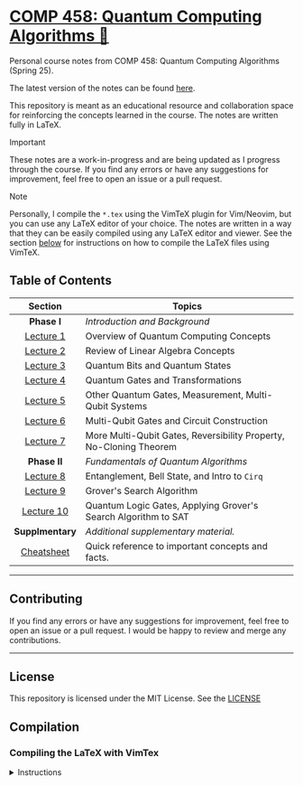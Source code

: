 # [COMP 458: Quantum Computing Algorithms 🧬](https://micahkepe.com/comp458-notes/)

Personal course notes from COMP 458: Quantum Computing Algorithms (Spring 25).

The latest version of the notes can be found [here](https://micahkepe.com/comp458-notes/).

This repository is meant as an educational resource and collaboration space
for reinforcing the concepts learned in the course. The notes are written fully
in LaTeX.

> [!IMPORTANT]
> These notes are a work-in-progress and are being updated as I progress through
> the course. If you find any errors or have any suggestions for improvement,
> feel free to open an issue or a pull request.

> [!NOTE]
> Personally, I compile the `*.tex` using the VimTeX plugin for Vim/Neovim, but
> you can use any LaTeX editor of your choice. The notes are written in a way that
> they can be easily compiled using any LaTeX editor and viewer. See the section
> [below](#compiling-the-latex-with-vimtex) for instructions on how to compile the
> LaTeX files using VimTeX.

## Table of Contents

<div align="center">

|                     Section                     | Topics                                                             |
| :---------------------------------------------: | ------------------------------------------------------------------ |
|            <strong>Phase I</strong>             | <em>Introduction and Background</em>                               |
|  [Lecture 1](./lectures/phase-i/lecture1.tex)   | Overview of Quantum Computing Concepts                             |
|  [Lecture 2](./lectures/phase-i/lecture2.tex)   | Review of Linear Algebra Concepts                                  |
|  [Lecture 3](./lectures/phase-i/lecture3.tex)   | Quantum Bits and Quantum States                                    |
|  [Lecture 4](./lectures/phase-i/lecture4.tex)   | Quantum Gates and Transformations                                  |
|  [Lecture 5](./lectures/phase-i/lecture5.tex)   | Other Quantum Gates, Measurement, Multi-Qubit Systems              |
|  [Lecture 6](./lectures/phase-i/lecture6.tex)   | Multi-Qubit Gates and Circuit Construction                         |
|  [Lecture 7](./lectures/phase-i/lecture7.tex)   | More Multi-Qubit Gates, Reversibility Property, No-Cloning Theorem |
|           <strong>Phase II </strong>            | <em>Fundamentals of Quantum Algorithms</em>                        |
|  [Lecture 8](./lectures/phase-ii/lecture8.tex)  | Entanglement, Bell State, and Intro to <code>Cirq</code>           |
|  [Lecture 9](./lectures/phase-ii/lecture9.tex)  | Grover's Search Algorithm                                          |
| [Lecture 10](./lectures/phase-ii/lecture10.tex) | Quantum Logic Gates, Applying Grover's Search Algorithm to SAT     |
|          <strong>Supplmentary</strong>          | <em> Additional supplementary material. </em>                      |
|  [Cheatsheet](./supplementary/cheatsheet.tex)   | Quick reference to important concepts and facts.                   |

</div>

---

## Contributing

If you find any errors or have any suggestions for improvement, feel free to
open an issue or a pull request. I would be happy to review and merge any
contributions.

---

## License

This repository is licensed under the MIT License. See the [LICENSE](./LICENSE)

## Compilation

### Compiling the LaTeX with VimTex

<details>
<summary>Instructions</summary>

1. Clone the repository:

```code
git clone https://github.com/micahkepe/comp458-notes.git
cd comp458-notes
```

2. Open the `main.tex` file in Vim or Neovim:

```
nvim main.tex
```

3. Ensure that you have the [`VimTeX`](https://github.com/lervag/vimtex) plugin
   installed. This will be used to compile the LaTeX files and preview the
   PDF in real-time in a PDF viewer of your choice (I use `sioyek`).

4. Compile the LaTeX file by running the following command in Vim:

   ```
   :VimTexCompile
   ```

5. Preview the compiled PDF:

   ```
   :VimTexView
   ```

If you have any issues with the compilation, feel free to open an issue or
reach out to me directly.

</details>
